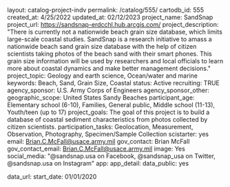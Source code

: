 layout: catalog-project-indv
permalink: /catalog/555/
cartodb_id: 555
created_at: 4/25/2022
updated_at: 02/12/2023
project_name: SandSnap
project_url: https://sandsnap-erdcchl.hub.arcgis.com/
project_description: "There is currently not a nationwide beach grain size database, which limits large-scale coastal studies. SandSnap is a research initiative to amass a nationwide beach sand grain size database with the help of citizen scientists taking photos of the beach sand with their smart phones. This grain size information will be used by researchers and local officials to learn more about coastal dynamics and make better management decisions."
project_topic: Geology and earth science, Ocean/water and marine
keywords: Beach, Sand, Grain Size, Coastal
status: Active
recruiting: TRUE
agency_sponsor: U.S. Army Corps of Engineers
agency_sponsor_other:
geographic_scope: United States Sandy Beaches
participant_age: Elementary school (6-10), Families, General public, Middle school (11-13), Youth/teen (up to 17)
project_goals: The goal of this project is to build a database of coastal sediment characteristics from photos collected by citizen scientists. 
participation_tasks: Geolocation, Measurement, Observation, Photography, Specimen/Sample Collection
scistarter: yes
email: Brian.C.McFall@usace.army.mil
gov_contact: Brian McFall
gov_contact_email: Brian.C.McFall@usace.army.mil
image: Yes
social_media: "@sandsnap.usa on Facebook, @sandsnap_usa on Twitter, @sandsnap.usa on Instagram"
app:
app_detail:
data_public: yes

data_url:
start_date: 01/01/2020
